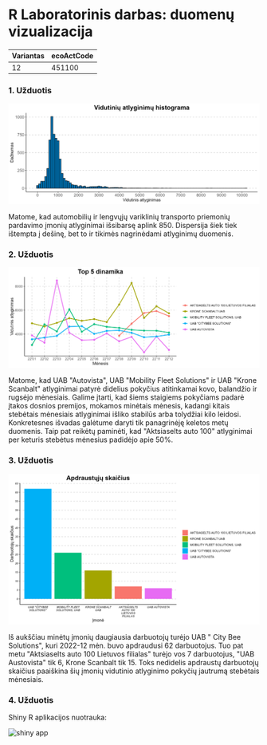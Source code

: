 # R Laboratorinis darbas: duomenų vizualizacija

| Variantas | ecoActCode |
|-----------|------------|
| 12        | 451100     |

### 1. Užduotis

![](img/Rplot1.png)

Matome, kad automobilių ir lengvųjų variklinių transporto priemonių pardavimo įmonių atlyginimai išsibarsę aplink 850. Dispersija šiek tiek ištempta į dešinę, bet to ir tikimės nagrinėdami atlyginimų duomenis.

### 2. Užduotis

![](img/Rplot2.png)

Matome, kad UAB "Autovista", UAB "Mobility Fleet Solutions" ir UAB "Krone Scanbalt" atlyginimai patyrė didelius pokyčius atitinkamai kovo, balandžio ir rugsėjo mėnesiais. Galime įtarti, kad šiems staigiems pokyčiams padarė įtakos dosnios premijos, mokamos minėtais mėnesis, kadangi kitais stebėtais mėnesiais atlyginimai išliko stabilūs arba tolydžiai kilo leidosi. Konkretesnes išvadas galėtume daryti tik panagrinėję keletos metų duomenis. Taip pat reikėtų paminėti, kad "Aktsiaselts auto 100" atlyginimai per keturis stebėtus mėnesius padidėjo apie 50%.

### 3. Užduotis

![](img/Rplot3.png)

Iš aukščiau minėtų įmonių daugiausia darbuotojų turėjo UAB " City Bee Solutions", kuri 2022-12 mėn. buvo apdraudusi 62 darbuotojus. Tuo pat metu "Aktsiaselts auto 100 Lietuvos filialas" turėjo vos 7 darbuotojus, "UAB Austovista" tik 6, Krone Scanbalt tik 15. Toks nedidelis apdraustų darbuotojų skaičius paaiškina šių įmonių vidutinio atlyginimo pokyčių jautrumą stebėtais mėnesiais.

### 4. Užduotis

Shiny R aplikacijos nuotrauka:

![shiny app](img/shiny_example.png)
